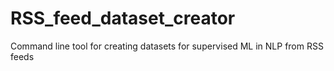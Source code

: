 # RSS_feed_dataset_creator
Command line tool for creating datasets for supervised ML in NLP from RSS feeds

